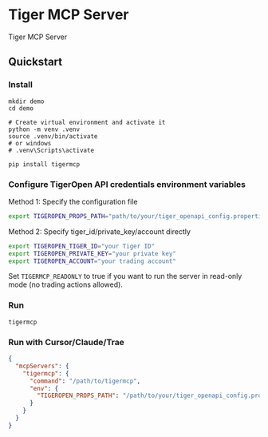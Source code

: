 # Tiger MCP Server

Tiger MCP Server 

## Quickstart

### Install 
```shell
mkdir demo
cd demo

# Create virtual environment and activate it
python -m venv .venv
source .venv/bin/activate
# or windows
# .venv\Scripts\activate

pip install tigermcp
```

### Configure TigerOpen API credentials environment variables

Method 1: Specify the configuration file
```bash
export TIGEROPEN_PROPS_PATH="path/to/your/tiger_openapi_config.properties"
```

Method 2: Specify tiger_id/private_key/account directly
```bash
export TIGEROPEN_TIGER_ID="your Tiger ID"
export TIGEROPEN_PRIVATE_KEY="your private key"
export TIGEROPEN_ACCOUNT="your trading account"
```

Set `TIGERMCP_READONLY` to true if you want to run the server in read-only mode (no trading actions allowed).



### Run
```shell
tigermcp 
```

### Run with Cursor/Claude/Trae


```json
{
  "mcpServers": {
    "tigermcp": {
      "command": "/path/to/tigermcp",
      "env": {
        "TIGEROPEN_PROPS_PATH": "/path/to/your/tiger_openapi_config.properties"
      }
    }
  }
}
```


